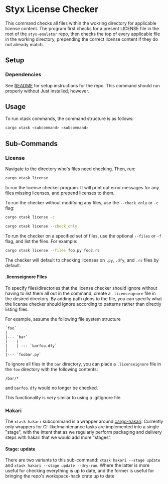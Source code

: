 # Styx License Checker

This command checks all files within the wokring directory for applicable
license content. The program first checks for a present LICENSE file in the
root of the `styx-emulator` repo, then checks the top of every applicable
file in the working directory, prepending the correct license content if they
do not already match.

## Setup

### Dependencies

See [README](./README.md) for setup instructions for the repo. This command
should run properly without Just installed, however.

## Usage

To run xtask commands, the command structure is as follows:

```bash
cargo xtask <subcommand> <subcommand>
```

## Sub-Commands

### License

Navigate to the directory who's files need checking. Then, run:

```bash
cargo xtask license
```

to run the license checker program. It will print out error messages for any
files missing licenses, and prepend licenses to them.

To run the checker without modifying any files, use the `--check_only` or `-c` flag:

```bash
cargo xtask license -c
```

```bash
cargo xtask license --check_only
```

To run the checker on a specified set of files, use the optional `--files` or `-f` flag, and list
the files. For example:

```bash
cargo xtask license --files foo.py foo2.rs
```

The checker will default to checking licenses on `.py`, `.dfy`, and `.rs` files by default.

#### .licenseignore Files

To specify files/directories that the license checker should ignore without having to
list them all out in the command, create a `.licenseignore` file in the desired directory.
By adding path globs to the file, you can specify what the license checker should ignore
according to patterns rather than directly listing files.

For example, assume the following file system structure

```
`foo`
|
|--- `bar`
|    |
|    | --- `barfoo.dfy`
|
|--- `foobar.py`
```

To ignore all files in the `bar` directory, you can place a `.licenseignore` file in the `foo`
directory with the following contents:

```
/bar/*
```

and `barfoo.dfy` would no longer be checked.

This functionality is very similar to using a .gitignore file.

### Hakari

The `xtask hakari` subcommand is a wrapper around [cargo-hakari](https://crates.io/crates/cargo-hakari). Currently only wrappers for CI-like/maintenance tasks are implemented into a single "stage", with the intent that as we regularly perform packaging and delivery steps with hakari that we would add more "stages".

#### Stage: update

There are two variants to this sub-command: `xtask hakari --stage update` and `xtask hakari --stage update --dry-run`. Where the latter is more useful for checking everything is up to date, and the former is useful for bringing the repo's workspace-hack crate up to date
